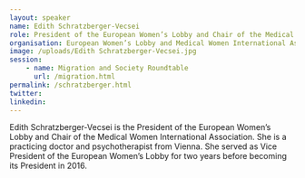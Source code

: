```yaml
---
layout: speaker
name: Edith Schratzberger-Vecsei
role: President of the European Women’s Lobby and Chair of the Medical Women International Association.
organisation: European Women’s Lobby and Medical Women International Association
image: /uploads/Edith Schratzberger-Vecsei.jpg
session:
    - name: Migration and Society Roundtable
      url: /migration.html
permalink: /schratzberger.html
twitter:
linkedin:
---
```

Edith Schratzberger-Vecsei is the President of the European Women’s Lobby and Chair of the Medical Women International Association. She is a practicing doctor and psychotherapist from Vienna. She served as Vice President of the European Women’s Lobby for two years before becoming its President in 2016.


